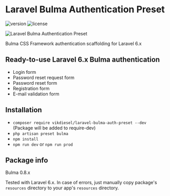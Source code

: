 Laravel Bulma Authentication Preset
======

![version](https://img.shields.io/badge/version-1.0.0-blue.svg)  ![license](https://img.shields.io/badge/license-MIT-blue.svg)

![Laravel Bulma Authentication Preset](https://justboil.me/images/laravel-bulma-auth.png)

Bulma CSS Framework authentication scaffolding for Laravel 6.x

## Ready-to-use Laravel 6.x Bulma authentication

- Login form
- Password reset request form
- Password reset form
- Registration form
- E-mail validation form

## Installation

- `composer require vikdiesel/laravel-bulma-auth-preset --dev` (Package will be added to require-dev)
- `php artisan preset bulma`
- `npm install`
- `npm run dev` or `npm run prod`

## Package info

Bulma 0.8.x

Tested with Laravel 6.x. In case of errors, just manually copy package's `resources` directory to your app's `resources` directory.

